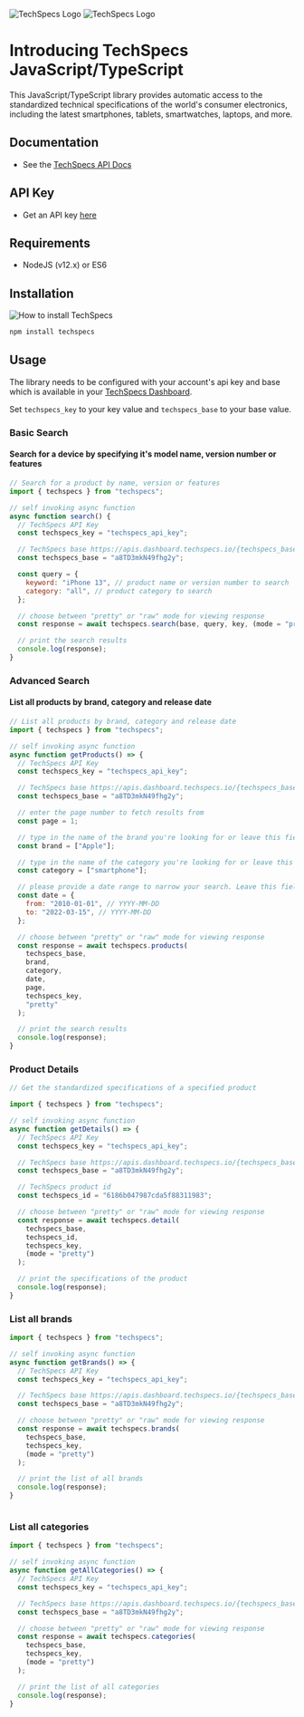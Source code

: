 ![TechSpecs Logo](https://i.imgur.com/JwSpZO8.jpg)
![TechSpecs Logo](https://i.imgur.com/JZ3GqAU.jpg)

# Introducing TechSpecs JavaScript/TypeScript

This JavaScript/TypeScript library provides automatic access to the standardized technical specifications of the world's consumer electronics, including the latest smartphones, tablets, smartwatches, laptops, and more.

## Documentation

- See the [TechSpecs API Docs](https://techspecs.readme.io)

## API Key

- Get an API key [here](https://developer.dashboard.techspecs.io/)

## Requirements

- NodeJS (v12.x) or ES6

## Installation

![How to install TechSpecs](https://i.imgur.com/tutKl0r.png)

```sh
npm install techspecs
```

## Usage

The library needs to be configured with your account's api key and base which is
available in your [TechSpecs Dashboard](https://developer.dashboard.techspecs.io/).

Set `techspecs_key` to your key value and `techspecs_base` to your base value.

### Basic Search

#### Search for a device by specifying it's model name, version number or features

```javascript
// Search for a product by name, version or features
import { techspecs } from "techspecs";

// self invoking async function
async function search() {
  // TechSpecs API Key
  const techspecs_key = "techspecs_api_key";

  // TechSpecs base https://apis.dashboard.techspecs.io/{techspecs_base}
  const techspecs_base = "a8TD3mkN49fhg2y";

  const query = {
    keyword: "iPhone 13", // product name or version number to search
    category: "all", // product category to search
  };

  // choose between "pretty" or "raw" mode for viewing response
  const response = await techspecs.search(base, query, key, (mode = "pretty"));

  // print the search results
  console.log(response);
}
```

### Advanced Search

#### List all products by brand, category and release date

```javascript
// List all products by brand, category and release date
import { techspecs } from "techspecs";

// self invoking async function
async function getProducts() => {
  // TechSpecs API Key
  const techspecs_key = "techspecs_api_key";

  // TechSpecs base https://apis.dashboard.techspecs.io/{techspecs_base}
  const techspecs_base = "a8TD3mkN49fhg2y";

  // enter the page number to fetch results from
  const page = 1;

  // type in the name of the brand you're looking for or leave this field empty to see results from all brands
  const brand = ["Apple"];

  // type in the name of the category you're looking for or leave this field empty to see results from all categories
  const category = ["smartphone"];

  // please provide a date range to narrow your search. Leave this field empty to fetch all results from all dates
  const date = {
    from: "2010-01-01", // YYYY-MM-DD
    to: "2022-03-15", // YYYY-MM-DD
  };

  // choose between "pretty" or "raw" mode for viewing response
  const response = await techspecs.products(
    techspecs_base,
    brand,
    category,
    date,
    page,
    techspecs_key,
    "pretty"
  );

  // print the search results
  console.log(response);
}

```

### Product Details

```javascript
// Get the standardized specifications of a specified product

import { techspecs } from "techspecs";

// self invoking async function
async function getDetails() => {
  // TechSpecs API Key
  const techspecs_key = "techspecs_api_key";

  // TechSpecs base https://apis.dashboard.techspecs.io/{techspecs_base}
  const techspecs_base = "a8TD3mkN49fhg2y";

  // TechSpecs product id
  const techspecs_id = "6186b047987cda5f88311983";

  // choose between "pretty" or "raw" mode for viewing response
  const response = await techspecs.detail(
    techspecs_base,
    techspecs_id,
    techspecs_key,
    (mode = "pretty")
  );

  // print the specifications of the product
  console.log(response);
}

```

### List all brands

```javascript
import { techspecs } from "techspecs";

// self invoking async function
async function getBrands() => {
  // TechSpecs API Key
  const techspecs_key = "techspecs_api_key";

  // TechSpecs base https://apis.dashboard.techspecs.io/{techspecs_base}
  const techspecs_base = "a8TD3mkN49fhg2y";

  // choose between "pretty" or "raw" mode for viewing response
  const response = await techspecs.brands(
    techspecs_base,
    techspecs_key,
    (mode = "pretty")
  );

  // print the list of all brands
  console.log(response);
}



```

### List all categories

```javascript
import { techspecs } from "techspecs";

// self invoking async function
async function getAllCategories() => {
  // TechSpecs API Key
  const techspecs_key = "techspecs_api_key";

  // TechSpecs base https://apis.dashboard.techspecs.io/{techspecs_base}
  const techspecs_base = "a8TD3mkN49fhg2y";

  // choose between "pretty" or "raw" mode for viewing response
  const response = await techspecs.categories(
    techspecs_base,
    techspecs_key,
    (mode = "pretty")
  );

  // print the list of all categories
  console.log(response);
}

```
